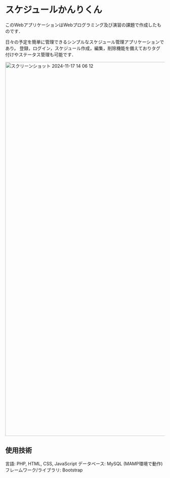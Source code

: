 # スケジュールかんりくん

このWebアプリケーションはWebプログラミング及び演習の課題で作成したものです．

日々の予定を簡単に管理できるシンプルなスケジュール管理アプリケーションであり，
登録，ログイン，スケジュール作成，編集，削除機能を備えておりタグ付けやステータス管理も可能です．

<img width="1183" alt="スクリーンショット 2024-11-17 14 06 12" src="https://github.com/user-attachments/assets/401c1202-cf0c-4c7f-95b8-e305ef324e20">

## 使用技術
言語: PHP, HTML, CSS, JavaScript
データベース: MySQL (MAMP環境で動作)
フレームワーク/ライブラリ: Bootstrap
